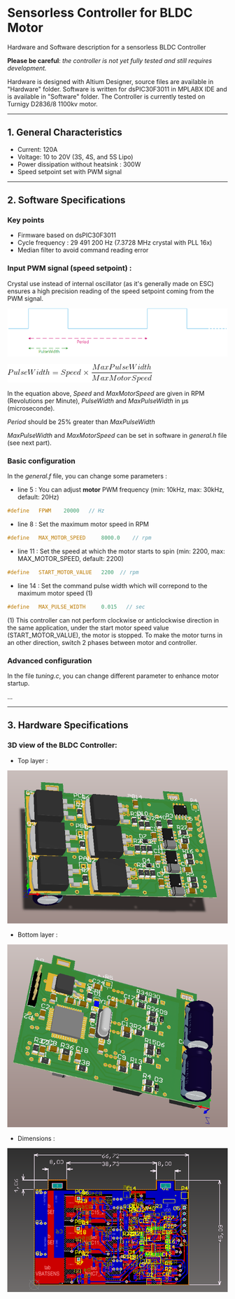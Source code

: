 # Sensorless Controller for BLDC Motor
Hardware and Software description for a sensorless BLDC Controller

**Please be careful**: _the controller is not yet fully tested and still requires development._

Hardware is designed with Altium Designer, source files are available in "Hardware" folder.
Software is written for dsPIC30F3011 in MPLABX IDE and is available in "Software" folder.
The Controller is currently tested on Turnigy D2836/8 1100kv motor.

___

## 1. General Characteristics
-	Current: 120A
-	Voltage: 10 to 20V (3S, 4S, and 5S Lipo) 
-	Power dissipation without heatsink : 300W
-	Speed setpoint set with PWM signal 

___

## 2. Software Specifications

### Key points
* Firmware based on dsPIC30F3011
* Cycle frequency : 29 491 200 Hz (7.3728 MHz crystal with PLL 16x)
* Median filter to avoid command reading error

### Input PWM signal (speed setpoint) :

Crystal use instead of internal oscillator (as it's generally made on ESC) ensures a high precision reading of the speed setpoint coming from the PWM signal. 

![Alt text](/Documentation/chrono1.png?raw=true)

![Alt text](/Documentation/equ1.gif?raw=true)

In the equation above, *Speed* and *MaxMotorSpeed* are given in RPM (Revolutions per Minute), *PulseWidth* and *MaxPulseWidth* in µs (microseconde).

*Period* should be 25% greater than *MaxPulseWidth*

*MaxPulseWidth* and *MaxMotorSpeed* can be set in software in *general.h* file (see next part).

### Basic configuration
In the *general.f* file, you can change some parameters : 
- line 5 : You can adjust **motor** PWM frequency (min: 10kHz, max: 30kHz, default: 20Hz)
``` c 
#define   FPWM	  20000   // Hz
```

- line 8 : Set the maximum motor speed in RPM
``` c 
#define   MAX_MOTOR_SPEED     8000.0    // rpm
```

- line 11 : Set the speed at which the motor starts to spin (min: 2200, max: MAX_MOTOR_SPEED, default: 2200)
``` c 
#define   START_MOTOR_VALUE   2200	// rpm
```

- line 14 : Set the command pulse width which will correpond to the maximum motor speed (1)
``` c 
#define   MAX_PULSE_WIDTH     0.015   // sec 
```

(1) This controller can not perform clockwise or anticlockwise direction in the same application, under the start motor speed value (START_MOTOR_VALUE), the motor is stopped. To make the motor turns in an other direction, switch 2 phases between motor and controller.

### Advanced configuration
In the file *tuning.c*, you can change different parameter to enhance motor startup.

...
___

## 3. Hardware Specifications

### 3D view of the BLDC Controller: 

-	Top layer :

![Alt text](/Documentation/toplayer.png?raw=true)
-	Bottom layer :

![Alt text](/Documentation/bottomlayer.png?raw=true)
- Dimensions : 

![Alt text](/Documentation/dimensions.png?raw=true)
